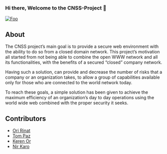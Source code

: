 ### Hi there, Welcome to the CNSS-Project 👋

[![Foo](./img/cnss_logo.png)](http://cnss-project.github.io)


## About

<p>
The CNSS project’s main goal is to provide a secure web environment with the ability to do so from a closed domain network. This project’s motivation all started from not being able to combine the open WWW network and all its functionalities, with the benefits of a secured “closed” company network.

Having such a solution, can provide and decrease the number of risks that a company or an organization takes, to allow a group of capabilities available only for those who are connected to the world network today.

To reach these goals, a simple solution has been given to achieve the maximum efficiency of an organization’s day to day operations using the world wide web combined with the proper security it seeks.
</p>

## Contributors

- [Ori Rinat](https://github.com/oririnat)
- [Tom Paz](https://github.com/tomp332) 
- [Keren Or](https://github.com/keren-or-b)
- [Nir Karo](https://github.com/NirKaro)
